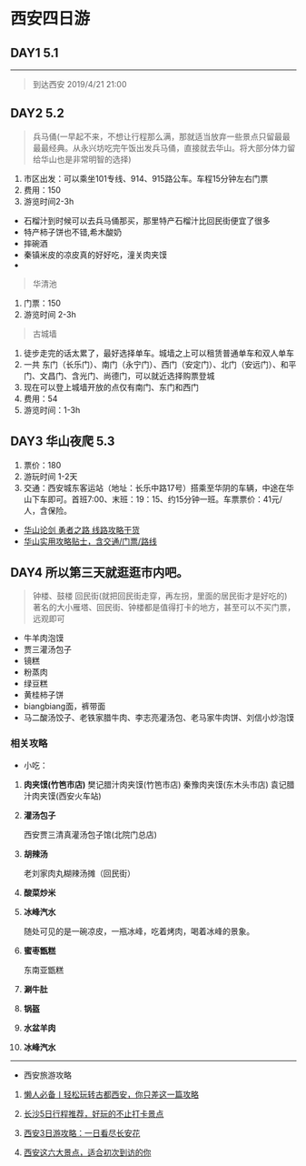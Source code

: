 # 西安四日游

## DAY1 5.1

---

>到达西安 2019/4/21 21:00

## DAY2 5.2
>兵马俑(一早起不来，不想让行程那么满，那就适当放弃一些景点只留最最最最经典。从永兴坊吃完午饭出发兵马俑，直接就去华山。将大部分体力留给华山也是非常明智的选择)
1. 市区出发：可以乘坐101专线、914、915路公车。车程15分钟左右门票
2. 费用：150 
3. 游览时间2-3h
- 石榴汁到时候可以去兵马俑那买，那里特产石榴汁比回民街便宜了很多
- 特产柿子饼也不错,希木酸奶
- 摔碗酒
- 秦镇米皮的凉皮真的好好吃，潼关肉夹馍
- 
>华清池 
1. 门票：150
2. 游览时间 2-3h
>古城墙 
1. 徒步走完的话太累了，最好选择单车。城墙之上可以租赁普通单车和双人单车
2. 一共 东门（长乐门）、南门（永宁门）、西门（安定门）、北门（安远门）、和平门、文昌门、含光门、尚德门，可以就近选择购票登城
3. 现在可以登上城墙开放的点仅有南门、东门和西门
4. 费用：54
5. 游览时间：1-3h

## DAY3 华山夜爬  5.3
1. 票价：180
2. 游玩时间 1-2天
3. 交通：西安城东客运站（地址：长乐中路17号）搭乘至华阴的车辆，中途在华山下车即可。首班7:00、末班：19：15、约15分钟一班。车票票价：41元/人，含保险。

- [华山论剑 勇者之路 线路攻略干货](https://www.mafengwo.cn/gonglve/ziyouxing/37564.html)
- [华山实用攻略贴士，含交通/门票/路线](https://www.mafengwo.cn/gonglve/ziyouxing/46892.html)
## DAY4 所以第三天就逛逛市内吧。
>钟楼、鼓楼
>回民街(就把回民街走穿，再左拐，里面的居民街才是好吃的)
>著名的大小雁塔、回民街、钟楼都是值得打卡的地方，甚至可以不买门票，远观即可
- 牛羊肉泡馍
- 贾三灌汤包子
- 镜糕
- 粉蒸肉
- 绿豆糕
- 黄桂柿子饼
- biangbiang面，裤带面
- 马二酸汤饺子、老铁家腊牛肉、李志亮灌汤包、老马家牛肉饼、刘信小炒泡馍




 ### 相关攻略
 
- 小吃：
1. **肉夹馍(竹笆市店)**
    樊记腊汁肉夹馍(竹笆市店)
    秦豫肉夹馍(东木头市店)
    袁记腊汁肉夹馍(西安火车站)

2. **灌汤包子**

    西安贾三清真灌汤包子馆(北院门总店) 

3. **胡辣汤**

    老刘家肉丸糊辣汤摊（回民街）

4. **酸菜炒米**

5. **冰峰汽水**

    随处可见的是一碗凉皮，一瓶冰峰，吃着烤肉，喝着冰峰的景象。
6. **蜜枣甑糕**

   东南亚甑糕

7. **涮牛肚**
8. **锅盔**
9. **水盆羊肉**
10. **冰峰汽水**    

----
- 西安旅游攻略
1. [懒人必备丨轻松玩转古都西安，你只差这一篇攻略](https://www.mafengwo.cn/gonglve/ziyouxing/28312.html)
2. [长沙5日行程推荐，好玩的不止打卡景点](http://www.mafengwo.cn/gonglve/ziyouxing/58062.html)
3. [西安3日游攻略：一日看尽长安花](https://www.mafengwo.cn/gonglve/ziyouxing/161650.html)

4. [西安这六大景点，适合初次到访的你](http://www.mafengwo.cn/gonglve/ziyouxing/94446.html)
